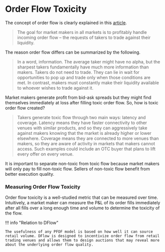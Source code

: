 # Order Flow Toxicity

The concept of order flow is clearly explained in this [article](https://insights.deribit.com/market-research/toxic-flow-its-sources-and-counter-strategies/).

> The goal for market makers in all markets is to profitably handle incoming order flow – the requests of takers to trade against their liquidity.

The reason order flow differs can be summarized by the following.

> In a word, information. The average taker might have no alpha, but the sharpest takers fundamentally have much more information than makers. Takers do not need to trade. They can lie in wait for opportunities to pop up and trade only when those conditions are met. In contrast, makers must constantly make their liquidity available to whoever wishes to trade against it.

Market makers generate profit from bid-ask spreads but they might find themselves immediately at loss after filling toxic order flow. So, how is toxic order flow created?

> Takers generate toxic flow through two main ways: latency and coverage. Latency means they have faster connectivity to other venues with similar products, and so they can aggressively take against makers knowing that the market is already higher or lower elsewhere. Coverage means they are connected to more venues than makers, so they are aware of activity in markets that makers cannot access. Such examples could include an OTC buyer that plans to lift every offer on every venue.

It is important to separate non-toxic from toxic flow because market makers will only pay to fill non-toxic flow. Sellers of non-toxic flow benefit from better execution quality.

### Measuring Order Flow Toxicity

Order flow toxicity is a well-studied metric that can be measured over time. Intuitively, a market maker can measure the P&L of its order fills immediately after all fills over a long enough time and volume to determine the toxicity of the flow.

!!! info "Relation to DFlow"

    The usefulness of any PFOF model is based on how well it can source retail volume. DFlow is designed to incentivize order flow from retail trading venues and allows them to design auctions that may reveal more about the underlying order flow quality.
